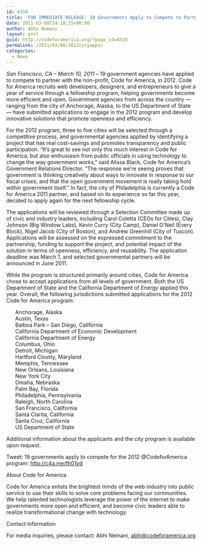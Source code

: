 ```yaml
---
id: 4310
title: 'FOR IMMEDIATE RELEASE: 19 Governments Apply to Compete to Partner with Code for America'
date: 2011-03-08T14:18:25+00:00
author: Abhi Nemani
layout: post
guid: http://codeforamerica.org/?page_id=4310
permalink: /2011/03/08/2012cityapps/
categories:
  - News
---
```

_San Francisco, CA – March 10, 2011_ – 19 government agencies have applied to compete to partner with the non-profit, Code for America, in 2012. Code for America recruits web developers, designers, and entrepreneurs to give a year of service through a fellowship program, helping governments become more efficient and open. Government agencies from across the country &#8212; ranging from the city of Anchorage, Alaska, to the US Department of State &#8212; have submitted applications to engage in the 2012 program and develop innovative solutions that promote openness and efficiency.

For the 2012 program, three to five cities will be selected through a competitive process, and governmental agencies applied by identifying a project that has real cost-savings and promotes transparency and public participation. “It’s great to see not only this much interest in Code for America, but also enthusiasm from public officials in using technology to change the way government works,” said Alissa Black, Code for America’s Government Relations Director. “The response we’re seeing proves that government is thinking creatively about ways to innovate in response to our fiscal crises; and that the open government movement is really taking hold within government itself.” In fact, the city of Philadelphia is currently a Code for America 2011 partner, and based on its experience so far this year, decided to apply again for the next fellowship cycle.

The applications will be reviewed through a Selection Committee made up of civic and industry leaders, including Carol Coletta (CEOs for Cities), Clay Johnson (Big Window Labs), Kevin Curry (City Camp), Daniel O’Neil (Every Block), Nigel Jacob (City of Boston), and Andrew Greenhill (City of Tuscon). Applications will be assessed on the expressed commitment to the partnership, funding to support the project, and potential impact of the solution in terms of openness, efficiency, and reusability. The application deadline was March 1, and selected governmental partners will be announced in June 2011.

While the program is structured primarily around cities, Code for America chose to accept applications from all levels of government. Both the US Department of State and the California Department of Energy applied this year. Overall, the following jurisdictions submitted applications for the 2012 Code for America program: 

<ul style="list-style: none;">
  <li>
    Anchorage, Alaska
  </li>
  <li>
    Austin, Texas
  </li>
  <li>
    Balboa Park &#8211; San Diego, California
  </li>
  <li>
    California Department of Economic Development
  </li>
  <li>
    California Department of Energy
  </li>
  <li>
    Columbus, Ohio
  </li>
  <li>
    Detroit, Michigan
  </li>
  <li>
    Hartford County, Maryland
  </li>
  <li>
    Memphis, Tennessee
  </li>
  <li>
    New Orleans, Louisiana
  </li>
  <li>
    New York City
  </li>
  <li>
    Omaha, Nebraska
  </li>
  <li>
    Palm Bay, Florida
  </li>
  <li>
    Philadelphia, Pennsylvania
  </li>
  <li>
    Raleigh, North Carolina
  </li>
  <li>
    San Francisco, California
  </li>
  <li>
    Santa Clarita, California
  </li>
  <li>
    Santa Cruz, California
  </li>
  <li>
    US Department of State
  </li>
</ul>

Additional information about the applicants and the city program is available upon request.

Tweet: 19 governments apply to compete for the 2012 @CodeforAmerica program: http://c4a.me/fh01yd

About Code for America
  
Code for America enlists the brightest minds of the web industry into public service to use their skills to solve core problems facing our communities. We help talented technologists leverage the power of the internet to make governments more open and efficient, and become civic leaders able to realize transformational change with technology.[](http://codeforamerica.org/)
  
[](http://codeforamerica.org/)
  
Contact Information
  
For media inquiries, please contact: Abhi Nemani, <abhi@codeforamerica.org>

###